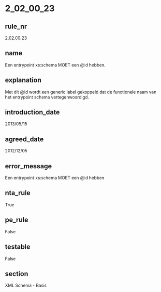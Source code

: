 # 2_02_00_23

## rule_nr
2.02.00.23

## name
Een entrypoint xs:schema MOET een @id hebben.

## explanation
Met dit @id wordt een generic label gekoppeld dat de functionele naam van het entrypoint schema vertegenwoordigd.

## introduction_date
2013/05/15

## agreed_date
2012/12/05

## error_message
Een entrypoint xs:schema MOET een @id hebben

## nta_rule
True

## pe_rule
False

## testable
False

## section
XML Schema - Basis

